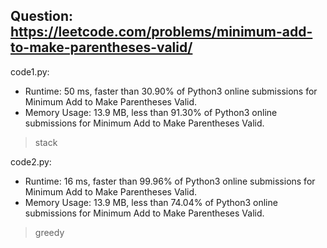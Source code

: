 ## Question: https://leetcode.com/problems/minimum-add-to-make-parentheses-valid/

code1.py:
* Runtime: 50 ms, faster than 30.90% of Python3 online submissions for Minimum Add to Make Parentheses Valid.
* Memory Usage: 13.9 MB, less than 91.30% of Python3 online submissions for Minimum Add to Make Parentheses Valid.
> stack

code2.py:
* Runtime: 16 ms, faster than 99.96% of Python3 online submissions for Minimum Add to Make Parentheses Valid.
* Memory Usage: 13.9 MB, less than 74.04% of Python3 online submissions for Minimum Add to Make Parentheses Valid.
> greedy